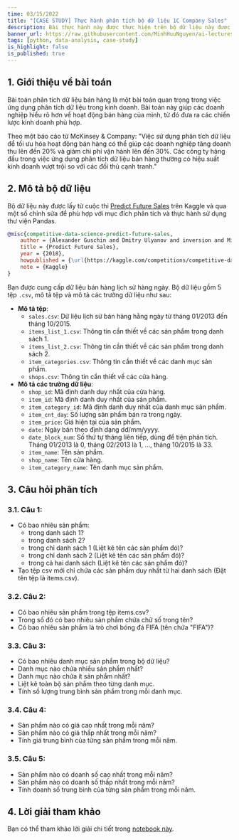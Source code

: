 ```yaml
---
time: 03/15/2022
title: "[CASE STUDY] Thực hành phân tích bộ dữ liệu 1C Company Sales"
description: Bài thực hành này được thực hiện trên bộ dữ liệu này được lấy từ cuộc thi Predict Future Sales trên Kaggle và qua một số chỉnh sửa để phù hợp với mục đích phân tích và thực hành sử dụng thư viện Pandas.
banner_url: https://raw.githubusercontent.com/MinhHuuNguyen/ai-lectures/refs/heads/master/2_data_analysis_with_python/images/2-pandas/banner.png
tags: [python, data-analysis, case-study]
is_highlight: false
is_published: true
---
```


## 1. Giới thiệu về bài toán

Bài toán phân tích dữ liệu bán hàng là một bài toán quan trọng trong việc ứng dụng phân tích dữ liệu trong kinh doanh.
Bài toán này giúp các doanh nghiệp hiểu rõ hơn về hoạt động bán hàng của mình, từ đó đưa ra các chiến lược kinh doanh phù hợp.

Theo một báo cáo từ McKinsey & Company:
"Việc sử dụng phân tích dữ liệu để tối ưu hóa hoạt động bán hàng có thể giúp các doanh nghiệp tăng doanh thu lên đến 20% và giảm chi phí vận hành lên đến 30%. Các công ty hàng đầu trong việc ứng dụng phân tích dữ liệu bán hàng thường có hiệu suất kinh doanh vượt trội so với các đối thủ cạnh tranh."

## 2. Mô tả bộ dữ liệu

Bộ dữ liệu này được lấy từ cuộc thi [Predict Future Sales](https://www.kaggle.com/competitions/competitive-data-science-predict-future-sales) trên Kaggle và qua một số chỉnh sửa để phù hợp với mục đích phân tích và thực hành sử dụng thư viện Pandas.

```bibtex
@misc{competitive-data-science-predict-future-sales,
    author = {Alexander Guschin and Dmitry Ulyanov and inversion and Mikhail Trofimov and utility and Μαριος Μιχαηλιδης KazAnova},
    title = {Predict Future Sales},
    year = {2018},
    howpublished = {\url{https://kaggle.com/competitions/competitive-data-science-predict-future-sales}},
    note = {Kaggle}
}
```

Bạn được cung cấp dữ liệu bán hàng lịch sử hàng ngày. Bộ dữ liệu gồm 5 tệp `.csv`, mô tả tệp và mô tả các trường dữ liệu như sau:
- **Mô tả tệp**:
    - `sales.csv`: Dữ liệu lịch sử bán hàng hằng ngày từ tháng 01/2013 đến tháng 10/2015.
    - `items_list_1.csv`: Thông tin cần thiết về các sản phẩm trong danh sách 1.
    - `items_list_2.csv`: Thông tin cần thiết về các sản phẩm trong danh sách 2.
    - `item_categories.csv`: Thông tin cần thiết về các danh mục sản phẩm.
    - `shops.csv`: Thông tin cần thiết về các cửa hàng.
- **Mô tả các trường dữ liệu**:
    - `shop_id`: Mã định danh duy nhất của cửa hàng.
    - `item_id`: Mã định danh duy nhất của sản phẩm.
    - `item_category_id`: Mã định danh duy nhất của danh mục sản phẩm.
    - `item_cnt_day`: Số lượng sản phẩm bán ra trong ngày.
    - `item_price`: Giá hiện tại của sản phẩm.
    - `date`: Ngày bán theo định dạng dd/mm/yyyy.
    - `date_block_num`: Số thứ tự tháng liên tiếp, dùng để tiện phân tích. Tháng 01/2013 là 0, tháng 02/2013 là 1, ..., tháng 10/2015 là 33.
    - `item_name`: Tên sản phẩm.
    - `shop_name`: Tên cửa hàng.
    - `item_category_name`: Tên danh mục sản phẩm.

## 3. Câu hỏi phân tích

### 3.1. Câu 1:

- Có bao nhiêu sản phẩm:
    - trong danh sách 1?
    - trong danh sách 2?
    - trong chỉ danh sách 1 (Liệt kê tên các sản phẩm đó)?
    - trong chỉ danh sách 2 (Liệt kê tên các sản phẩm đó)?
    - trong cả hai danh sách (Liệt kê tên các sản phẩm đó)?
- Tạo tệp csv mới chỉ chứa các sản phẩm duy nhất từ hai danh sách (Đặt tên tệp là items.csv).

### 3.2. Câu 2:

- Có bao nhiêu sản phẩm trong tệp items.csv?
- Trong số đó có bao nhiêu sản phẩm chứa chữ số trong tên?
- Có bao nhiêu sản phẩm là trò chơi bóng đá FIFA (tên chứa "FIFA")?

### 3.3. Câu 3:

- Có bao nhiêu danh mục sản phẩm trong bộ dữ liệu?
- Danh mục nào chứa nhiều sản phẩm nhất?
- Danh mục nào chứa ít sản phẩm nhất?
- Liệt kê toàn bộ sản phẩm theo từng danh mục.
- Tính số lượng trung bình sản phẩm trong mỗi danh mục.

### 3.4. Câu 4:

- Sản phẩm nào có giá cao nhất trong mỗi năm?
- Sản phẩm nào có giá thấp nhất trong mỗi năm?
- Tính giá trung bình của từng sản phẩm trong mỗi năm.

### 3.5. Câu 5:

- Sản phẩm nào có doanh số cao nhất trong mỗi năm?
- Sản phẩm nào có doanh số thấp nhất trong mỗi năm?
- Tính doanh số trung bình của từng sản phẩm trong mỗi năm.

## 4. Lời giải tham khảo

Bạn có thể tham khảo lời giải chi tiết trong [notebook này](https://github.com/MinhHuuNguyen/ai-lectures/blob/master/2_data_analysis_with_python/notebook/5-case-study-sales/sales.ipynb).
